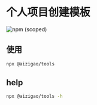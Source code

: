 # 个人项目创建模板
<a href='https://www.npmjs.com/package/@aizigao/tools'>
  <img alt="npm (scoped)" src="https://img.shields.io/npm/v/@aizigao/tools?style=for-the-badge" style='display:inline-block' >
</a>


## 使用

```bash
npx @aizigao/tools
```

## help

```bash
npx @aizigao/tools -h
```